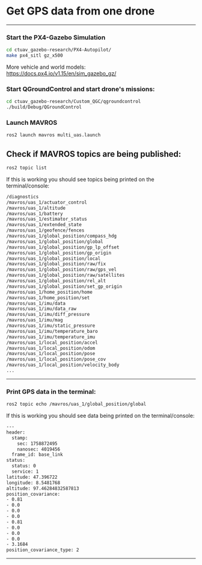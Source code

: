 # Get GPS data from one drone 

---

### Start the PX4-Gazebo Simulation

```bash
cd ctuav_gazebo-research/PX4-Autopilot/
make px4_sitl gz_x500
```

More vehicle and world models: https://docs.px4.io/v1.15/en/sim_gazebo_gz/


### Start QGroundControl and start drone's missions:

```bash
cd ctuav_gazebo-research/Custom_QGC/qgroundcontrol
./build/Debug/QGroundControl
```


### Launch MAVROS

```bash
ros2 launch mavros multi_uas.launch
```


## Check if MAVROS topics are being published:

```bash
ros2 topic list
```

If this is working you should see topics being printed on the terminal/console:

```bash
/diagnostics
/mavros/uas_1/actuator_control
/mavros/uas_1/altitude
/mavros/uas_1/battery
/mavros/uas_1/estimator_status
/mavros/uas_1/extended_state
/mavros/uas_1/geofence/fences
/mavros/uas_1/global_position/compass_hdg
/mavros/uas_1/global_position/global
/mavros/uas_1/global_position/gp_lp_offset
/mavros/uas_1/global_position/gp_origin
/mavros/uas_1/global_position/local
/mavros/uas_1/global_position/raw/fix
/mavros/uas_1/global_position/raw/gps_vel
/mavros/uas_1/global_position/raw/satellites
/mavros/uas_1/global_position/rel_alt
/mavros/uas_1/global_position/set_gp_origin
/mavros/uas_1/home_position/home
/mavros/uas_1/home_position/set
/mavros/uas_1/imu/data
/mavros/uas_1/imu/data_raw
/mavros/uas_1/imu/diff_pressure
/mavros/uas_1/imu/mag
/mavros/uas_1/imu/static_pressure
/mavros/uas_1/imu/temperature_baro
/mavros/uas_1/imu/temperature_imu
/mavros/uas_1/local_position/accel
/mavros/uas_1/local_position/odom
/mavros/uas_1/local_position/pose
/mavros/uas_1/local_position/pose_cov
/mavros/uas_1/local_position/velocity_body
...
```

---

### Print GPS data in the terminal:


```bash
ros2 topic echo /mavros/uas_1/global_position/global
```

If this is working you should see data being printed on the terminal/console:

```bash
---
header:
  stamp:
    sec: 1758872495
    nanosec: 4019456
  frame_id: base_link
status:
  status: 0
  service: 1
latitude: 47.396722
longitude: 8.5481768
altitude: 97.46284832587813
position_covariance:
- 0.81
- 0.0
- 0.0
- 0.0
- 0.81
- 0.0
- 0.0
- 0.0
- 3.1684
position_covariance_type: 2
```
---